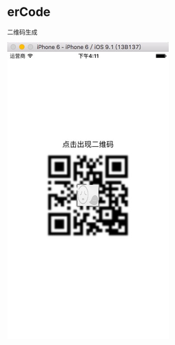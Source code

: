 # erCode
二维码生成

![enter image description here](https://github.com/icharlie2014/erCode/blob/master/erCode/erCode/a.png?raw=true)
